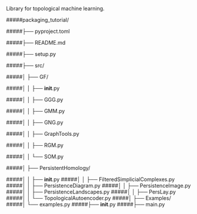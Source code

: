 Library for topological machine learning.

#####packaging_tutorial/

#####├── pyproject.toml

#####├── README.md

#####├── setup.py

#####├── src/

#####│   ├── GF/

#####│   │   ├── __init__.py

#####│   │   ├── GGG.py

#####│   │   ├── GMM.py

#####│   │   ├── GNG.py

#####│   │   ├── GraphTools.py

#####│   │   ├── RGM.py

#####│   │   └── SOM.py

#####│   ├── PersistentHomology/

#####│   │   ├── __init__.py
#####│   │   ├── FilteredSimplicialComplexes.py
#####│   │   ├── PersistenceDiagram.py
#####│   │   ├── PersistenceImage.py
#####│   │   ├── PersistenceLandscapes.py
#####│   │   ├── PersLay.py
#####│   │   └── TopologicalAutoencoder.py
#####│   ├── Examples/
#####│       └── examples.py
#####├── __init__.py
#####├── main.py
